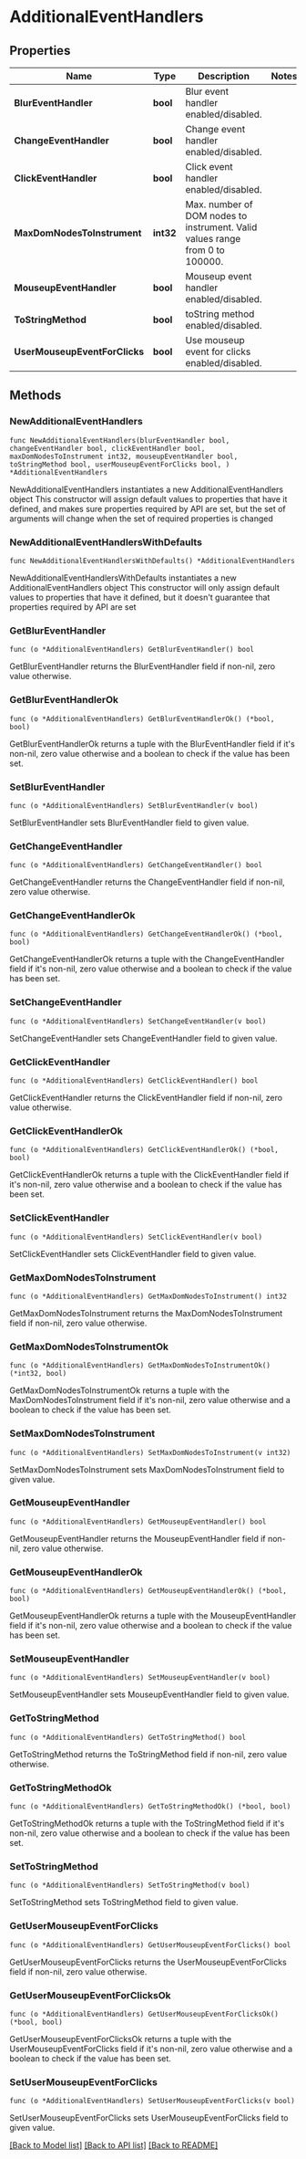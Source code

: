 # AdditionalEventHandlers

## Properties

Name | Type | Description | Notes
------------ | ------------- | ------------- | -------------
**BlurEventHandler** | **bool** | Blur event handler enabled/disabled. | 
**ChangeEventHandler** | **bool** | Change event handler enabled/disabled. | 
**ClickEventHandler** | **bool** | Click event handler enabled/disabled. | 
**MaxDomNodesToInstrument** | **int32** | Max. number of DOM nodes to instrument. Valid values range from 0 to 100000. | 
**MouseupEventHandler** | **bool** | Mouseup event handler enabled/disabled. | 
**ToStringMethod** | **bool** | toString method enabled/disabled. | 
**UserMouseupEventForClicks** | **bool** | Use mouseup event for clicks enabled/disabled. | 

## Methods

### NewAdditionalEventHandlers

`func NewAdditionalEventHandlers(blurEventHandler bool, changeEventHandler bool, clickEventHandler bool, maxDomNodesToInstrument int32, mouseupEventHandler bool, toStringMethod bool, userMouseupEventForClicks bool, ) *AdditionalEventHandlers`

NewAdditionalEventHandlers instantiates a new AdditionalEventHandlers object
This constructor will assign default values to properties that have it defined,
and makes sure properties required by API are set, but the set of arguments
will change when the set of required properties is changed

### NewAdditionalEventHandlersWithDefaults

`func NewAdditionalEventHandlersWithDefaults() *AdditionalEventHandlers`

NewAdditionalEventHandlersWithDefaults instantiates a new AdditionalEventHandlers object
This constructor will only assign default values to properties that have it defined,
but it doesn't guarantee that properties required by API are set

### GetBlurEventHandler

`func (o *AdditionalEventHandlers) GetBlurEventHandler() bool`

GetBlurEventHandler returns the BlurEventHandler field if non-nil, zero value otherwise.

### GetBlurEventHandlerOk

`func (o *AdditionalEventHandlers) GetBlurEventHandlerOk() (*bool, bool)`

GetBlurEventHandlerOk returns a tuple with the BlurEventHandler field if it's non-nil, zero value otherwise
and a boolean to check if the value has been set.

### SetBlurEventHandler

`func (o *AdditionalEventHandlers) SetBlurEventHandler(v bool)`

SetBlurEventHandler sets BlurEventHandler field to given value.


### GetChangeEventHandler

`func (o *AdditionalEventHandlers) GetChangeEventHandler() bool`

GetChangeEventHandler returns the ChangeEventHandler field if non-nil, zero value otherwise.

### GetChangeEventHandlerOk

`func (o *AdditionalEventHandlers) GetChangeEventHandlerOk() (*bool, bool)`

GetChangeEventHandlerOk returns a tuple with the ChangeEventHandler field if it's non-nil, zero value otherwise
and a boolean to check if the value has been set.

### SetChangeEventHandler

`func (o *AdditionalEventHandlers) SetChangeEventHandler(v bool)`

SetChangeEventHandler sets ChangeEventHandler field to given value.


### GetClickEventHandler

`func (o *AdditionalEventHandlers) GetClickEventHandler() bool`

GetClickEventHandler returns the ClickEventHandler field if non-nil, zero value otherwise.

### GetClickEventHandlerOk

`func (o *AdditionalEventHandlers) GetClickEventHandlerOk() (*bool, bool)`

GetClickEventHandlerOk returns a tuple with the ClickEventHandler field if it's non-nil, zero value otherwise
and a boolean to check if the value has been set.

### SetClickEventHandler

`func (o *AdditionalEventHandlers) SetClickEventHandler(v bool)`

SetClickEventHandler sets ClickEventHandler field to given value.


### GetMaxDomNodesToInstrument

`func (o *AdditionalEventHandlers) GetMaxDomNodesToInstrument() int32`

GetMaxDomNodesToInstrument returns the MaxDomNodesToInstrument field if non-nil, zero value otherwise.

### GetMaxDomNodesToInstrumentOk

`func (o *AdditionalEventHandlers) GetMaxDomNodesToInstrumentOk() (*int32, bool)`

GetMaxDomNodesToInstrumentOk returns a tuple with the MaxDomNodesToInstrument field if it's non-nil, zero value otherwise
and a boolean to check if the value has been set.

### SetMaxDomNodesToInstrument

`func (o *AdditionalEventHandlers) SetMaxDomNodesToInstrument(v int32)`

SetMaxDomNodesToInstrument sets MaxDomNodesToInstrument field to given value.


### GetMouseupEventHandler

`func (o *AdditionalEventHandlers) GetMouseupEventHandler() bool`

GetMouseupEventHandler returns the MouseupEventHandler field if non-nil, zero value otherwise.

### GetMouseupEventHandlerOk

`func (o *AdditionalEventHandlers) GetMouseupEventHandlerOk() (*bool, bool)`

GetMouseupEventHandlerOk returns a tuple with the MouseupEventHandler field if it's non-nil, zero value otherwise
and a boolean to check if the value has been set.

### SetMouseupEventHandler

`func (o *AdditionalEventHandlers) SetMouseupEventHandler(v bool)`

SetMouseupEventHandler sets MouseupEventHandler field to given value.


### GetToStringMethod

`func (o *AdditionalEventHandlers) GetToStringMethod() bool`

GetToStringMethod returns the ToStringMethod field if non-nil, zero value otherwise.

### GetToStringMethodOk

`func (o *AdditionalEventHandlers) GetToStringMethodOk() (*bool, bool)`

GetToStringMethodOk returns a tuple with the ToStringMethod field if it's non-nil, zero value otherwise
and a boolean to check if the value has been set.

### SetToStringMethod

`func (o *AdditionalEventHandlers) SetToStringMethod(v bool)`

SetToStringMethod sets ToStringMethod field to given value.


### GetUserMouseupEventForClicks

`func (o *AdditionalEventHandlers) GetUserMouseupEventForClicks() bool`

GetUserMouseupEventForClicks returns the UserMouseupEventForClicks field if non-nil, zero value otherwise.

### GetUserMouseupEventForClicksOk

`func (o *AdditionalEventHandlers) GetUserMouseupEventForClicksOk() (*bool, bool)`

GetUserMouseupEventForClicksOk returns a tuple with the UserMouseupEventForClicks field if it's non-nil, zero value otherwise
and a boolean to check if the value has been set.

### SetUserMouseupEventForClicks

`func (o *AdditionalEventHandlers) SetUserMouseupEventForClicks(v bool)`

SetUserMouseupEventForClicks sets UserMouseupEventForClicks field to given value.



[[Back to Model list]](../README.md#documentation-for-models) [[Back to API list]](../README.md#documentation-for-api-endpoints) [[Back to README]](../README.md)



